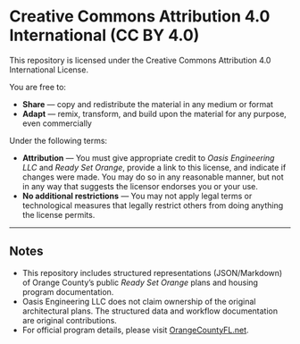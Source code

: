 # Creative Commons Attribution 4.0 International (CC BY 4.0)

This repository is licensed under the Creative Commons Attribution 4.0 International License.

You are free to:
- **Share** — copy and redistribute the material in any medium or format
- **Adapt** — remix, transform, and build upon the material for any purpose, even commercially

Under the following terms:
- **Attribution** — You must give appropriate credit to *Oasis Engineering LLC* and *Ready Set Orange*, provide a link to this license, and indicate if changes were made. You may do so in any reasonable manner, but not in any way that suggests the licensor endorses you or your use.
- **No additional restrictions** — You may not apply legal terms or technological measures that legally restrict others from doing anything the license permits.

---

## Notes
- This repository includes structured representations (JSON/Markdown) of Orange County’s public *Ready Set Orange* plans and housing program documentation.
- Oasis Engineering LLC does not claim ownership of the original architectural plans. The structured data and workflow documentation are original contributions.
- For official program details, please visit [OrangeCountyFL.net](https://www.orangecountyfl.net).

